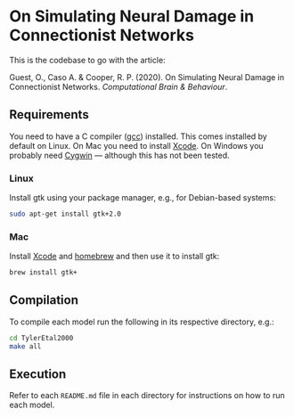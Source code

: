 # On Simulating Neural Damage in Connectionist Networks

This is the codebase to go with the article:

Guest, O., Caso A. & Cooper, R. P. (2020). On Simulating Neural Damage in Connectionist Networks. *Computational Brain & Behaviour*.


## Requirements
You need to have a C compiler ([gcc](https://en.wikipedia.org/wiki/GNU_Compiler_Collection)) installed. This comes installed by default on Linux. On Mac you need to install [Xcode](https://apps.apple.com/in/app/xcode/id497799835). On Windows you probably need [Cygwin](https://www.cygwin.com/) — although this has not been tested.

### Linux
Install gtk using your package manager, e.g., for Debian-based systems:
```bash
sudo apt-get install gtk+2.0
```

### Mac
Install [Xcode](https://apps.apple.com/in/app/xcode/id497799835) and [homebrew](https://brew.sh/) and then use it to install gtk:
```bash
brew install gtk+
```

## Compilation
To compile each model run the following in its respective directory, e.g.:
```bash
cd TylerEtal2000
make all
```

## Execution
Refer to each ```README.md``` file in each directory for instructions on how to run each model.
